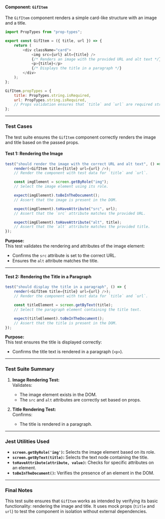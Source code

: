 #### Component: `GifItem`

The `GifItem` component renders a simple card-like structure with an image and a title.

```javascript
import PropTypes from "prop-types";

export const GifItem = ({ title, url }) => {
    return (
        <div className="card">
            <img src={url} alt={title} />
            {/* Renders an image with the provided URL and alt text */}
            <p>{title}</p>
            {/* Displays the title in a paragraph */}
        </div>
    );
};

GifItem.propTypes = {
    title: PropTypes.string.isRequired,
    url: PropTypes.string.isRequired,
    // Props validation ensures that `title` and `url` are required strings.
};
```

---

### Test Cases

The test suite ensures the `GifItem` component correctly renders the image and title based on the passed props.

#### Test 1: Rendering the Image

```javascript
test("should render the image with the correct URL and alt text", () => {
    render(<GifItem title={title} url={url} />);
    // Render the component with test data for `title` and `url`.

    const imgElement = screen.getByRole("img");
    // Select the image element using its role.

    expect(imgElement).toBeInTheDocument();
    // Assert that the image is present in the DOM.

    expect(imgElement).toHaveAttribute("src", url);
    // Assert that the `src` attribute matches the provided URL.

    expect(imgElement).toHaveAttribute("alt", title);
    // Assert that the `alt` attribute matches the provided title.
});
```

**Purpose:**  
This test validates the rendering and attributes of the image element:
- Confirms the `src` attribute is set to the correct URL.
- Ensures the `alt` attribute matches the title.

---

#### Test 2: Rendering the Title in a Paragraph

```javascript
test("should display the title in a paragraph", () => {
    render(<GifItem title={title} url={url} />);
    // Render the component with test data for `title` and `url`.

    const titleElement = screen.getByText(title);
    // Select the paragraph element containing the title text.

    expect(titleElement).toBeInTheDocument();
    // Assert that the title is present in the DOM.
});
```

**Purpose:**  
This test ensures the title is displayed correctly:
- Confirms the title text is rendered in a paragraph (`<p>`).

---

### Test Suite Summary

1. **Image Rendering Test:**  
   Validates:
   - The image element exists in the DOM.
   - The `src` and `alt` attributes are correctly set based on props.

2. **Title Rendering Test:**  
   Confirms:
   - The title is rendered in a paragraph.

---

### Jest Utilities Used

- **`screen.getByRole('img')`:** Selects the image element based on its role.
- **`screen.getByText(title)`:** Selects the text node containing the title.
- **`toHaveAttribute(attribute, value)`:** Checks for specific attributes on an element.
- **`toBeInTheDocument()`:** Verifies the presence of an element in the DOM.

---

### Final Notes

This test suite ensures that `GifItem` works as intended by verifying its basic functionality: rendering the image and title. It uses mock props (`title` and `url`) to test the component in isolation without external dependencies.